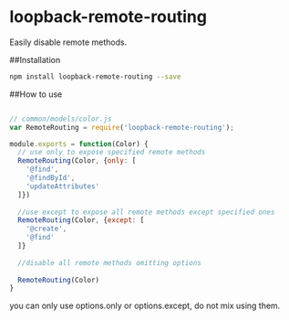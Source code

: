 # loopback-remote-routing

Easily disable remote methods.

##Installation

```bash
npm install loopback-remote-routing --save
```

##How to use

```js

// common/models/color.js
var RemoteRouting = require('loopback-remote-routing');

module.exports = function(Color) {
  // use only to expose specified remote methods
  RemoteRouting(Color, {only: [
    '@find',
    '@findById',
    'updateAttributes'
  ]})
  
  //use except to expose all remote methods except specified ones
  RemoteRouting(Color, {except: [
    '@create',
    '@find'
  ]}
  
  //disable all remote methods omitting options
  
  RemoteRouting(Color)
}
```
you can only use options.only or options.except, do not mix using them.
